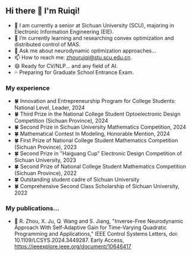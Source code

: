 ## Hi there 👋 I'm Ruiqi!

- 🔭 I am currently a senior at Sichuan University (SCU), majoring in Electronic Information Engineering (EIE).
- 🌱 I’m currently learning and researching convex optimization and distributed control of MAS.
- 💬 Ask me about neurodynamic optimization approaches...
- 📫 How to reach me: zhouruiqi@stu.scu.edu.cn.
- 😄 Ready for CV/NLP... and any field of AI.
- 💦 Preparing for Graduate School Entrance Exam.

### My experience

- 🍀 Innovation and Entrepreneurship Program for College Students: National Level, Leader, 2024
- 🍀 Third Prize in the National College Student Optoelectronic Design Competition (Sichuan Province), 2024
- 🍀 Second Prize in Sichuan University Mathematics Competition, 2024
- 🍀 Mathematical Contest In Modeling, Honorable Mention, 2024
- 🍀 First Prize of National College Student Mathematics Competition (Sichuan Province), 2023
- 🍀 Second Prize in "Haiguang Cup" Electronic Design Competition of Sichuan University, 2023
- 🍀 Second Prize of National College Student Mathematics Competition (Sichuan Province), 2022
- 🍀 Outstanding student cadre of Sichuan University
- 🍀 Comprehensive Second Class Scholarship of Sichuan University, 2022

### My publications... 

- 🍎 R. Zhou, X. Ju, Q. Wang and S. Jiang, "Inverse-Free Neurodynamic Approach With Self-Adaptive Gain for Time-Varying Quadratic Programming and Applications," IEEE Control Systems Letters, doi: 10.1109/LCSYS.2024.3449287. Early Access, https://ieeexplore.ieee.org/document/10646417



